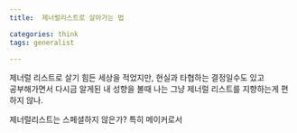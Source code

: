 ```yaml
---
title:  제너럴리스트로 살아가는 법

categories: think 
tags: generalist
 
---
```


  
제너럴 리스트로 살기 힘든 세상을 적었지만, 현실과 타협하는 결정일수도 있고  
공부해가면서 다시금 알게된 내 성향을 볼때 나는 그냥 제너럴 리스트를 지향하는게 편하지 않나.  
  
제너럴리스트는 스페셜하지 않은가? 특히 메이커로서  
